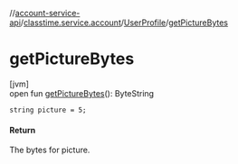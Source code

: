 //[account-service-api](../../../index.md)/[classtime.service.account](../index.md)/[UserProfile](index.md)/[getPictureBytes](get-picture-bytes.md)

# getPictureBytes

[jvm]\
open fun [getPictureBytes](get-picture-bytes.md)(): ByteString

`string picture = 5;`

#### Return

The bytes for picture.
